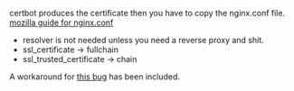 certbot produces the certificate then you have to copy the nginx.conf file.
[mozilla guide for nginx.conf](https://mozilla.github.io/server-side-tls/ssl-config-generator/)
 * resolver is not needed unless you need a reverse proxy and shit.
 * ssl_certificate -> fullchain
 * ssl_trusted_certificate -> chain

A workaround for [this bug](https://bugs.launchpad.net/ubuntu/+source/nginx/+bug/1581864) has been included.

